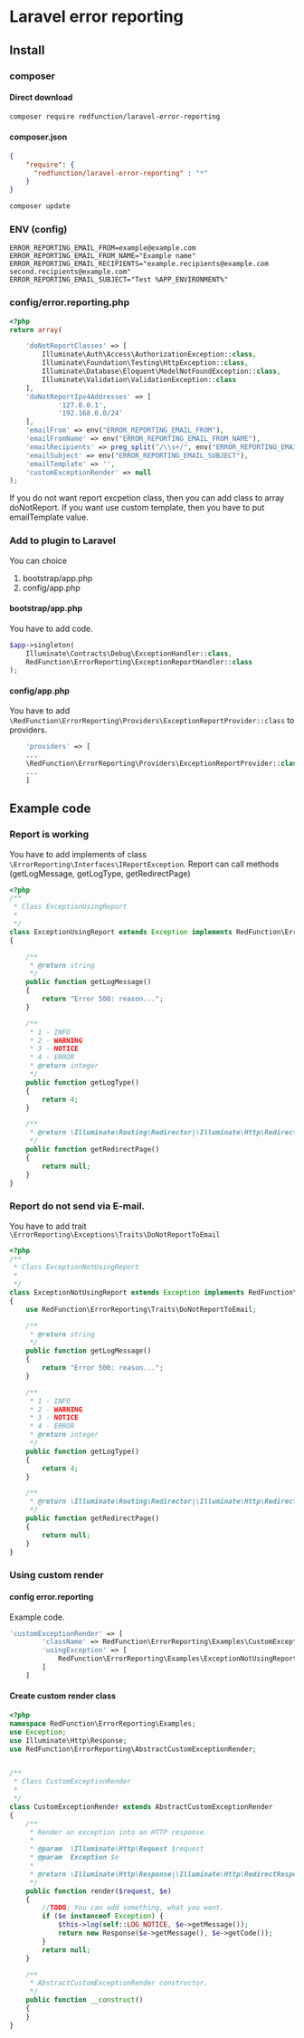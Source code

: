 # Laravel error reporting

## Install

### composer
#### Direct download
```bash
composer require redfunction/laravel-error-reporting
```

#### composer.json
```json
{
    "require": {
      "redfunction/laravel-error-reporting" : "*"
    }
}
```

```bash
composer update
```

### ENV (config)
```env
ERROR_REPORTING_EMAIL_FROM=example@example.com
ERROR_REPORTING_EMAIL_FROM_NAME="Example name"
ERROR_REPORTING_EMAIL_RECIPIENTS="example.recipients@example.com second.recipients@example.com"
ERROR_REPORTING_EMAIL_SUBJECT="Test %APP_ENVIRONMENT%"
```

### config/error.reporting.php
```php
<?php
return array(

    'doNotReportClasses' => [
        Illuminate\Auth\Access\AuthorizationException::class,
        Illuminate\Foundation\Testing\HttpException::class,
        Illuminate\Database\Eloquent\ModelNotFoundException::class,
        Illuminate\Validation\ValidationException::class
    ],
    'doNotReportIpv4Addresses' => [
            '127.0.0.1',
            '192.168.0.0/24'
    ],
    'emailFrom' => env("ERROR_REPORTING_EMAIL_FROM"),
    'emailFromName' => env("ERROR_REPORTING_EMAIL_FROM_NAME"),
    'emailRecipients' => preg_split("/\\s+/", env("ERROR_REPORTING_EMAIL_RECIPIENTS", "")),
    'emailSubject' => env("ERROR_REPORTING_EMAIL_SUBJECT"),
    'emailTemplate' => '',
    'customExceptionRender' => null
);

```
If you do not want report excpetion class, then you can add class to array doNotReport.
If you want use custom template, then you have to put emailTemplate value.

### Add to plugin to Laravel
You can choice
1) bootstrap/app.php
2) config/app.php

#### bootstrap/app.php
You have to add code.
```php
$app->singleton(
    Illuminate\Contracts\Debug\ExceptionHandler::class,
    RedFunction\ErrorReporting\ExceptionReportHandler::class
);
```

#### config/app.php
You have to add `\RedFunction\ErrorReporting\Providers\ExceptionReportProvider::class` to providers.
```php 
    'providers' => [
    ...
    \RedFunction\ErrorReporting\Providers\ExceptionReportProvider::class,
    ...
    ]
```

## Example code

### Report is working

You have to add implements of class `\ErrorReporting\Interfaces\IReportException`. 
Report can call methods (getLogMessage, getLogType, getRedirectPage)

```php
<?php
/**
 * Class ExceptionUsingReport
 *
 */
class ExceptionUsingReport extends Exception implements RedFunction\ErrorReporting\Interfaces\IReportException
{

    /**
     * @return string
     */
    public function getLogMessage()
    {
        return "Error 500: reason...";
    }

    /**
     * 1 - INFO
     * 2 - WARNING
     * 3 - NOTICE
     * 4 - ERROR
     * @return integer
     */
    public function getLogType()
    {
        return 4;
    }

    /**
     * @return \Illuminate\Routing\Redirector|\Illuminate\Http\RedirectResponse|null
     */
    public function getRedirectPage()
    {
        return null;
    }
}
```

### Report do not send via E-mail.
You have to add trait `\ErrorReporting\Exceptions\Traits\DoNotReportToEmail`

```php
<?php
/**
 * Class ExceptionNotUsingReport
 *
 */
class ExceptionNotUsingReport extends Exception implements RedFunction\ErrorReporting\Interfaces\IReportException
{
    use RedFunction\ErrorReporting\Traits\DoNotReportToEmail;

    /**
     * @return string
     */
    public function getLogMessage()
    {
        return "Error 500: reason...";
    }

    /**
     * 1 - INFO
     * 2 - WARNING
     * 3 - NOTICE
     * 4 - ERROR
     * @return integer
     */
    public function getLogType()
    {
        return 4;
    }

    /**
     * @return \Illuminate\Routing\Redirector|\Illuminate\Http\RedirectResponse|null
     */
    public function getRedirectPage()
    {
        return null;
    }
}
```
### Using custom render

#### config error.reporting
Example code.
```php
'customExceptionRender' => [
        'className' => RedFunction\ErrorReporting\Examples\CustomExceptionRender::class,
        'usingException' => [
            RedFunction\ErrorReporting\Examples\ExceptionNotUsingReport::class
        ]
    ]
```

#### Create custom render class

```php
<?php
namespace RedFunction\ErrorReporting\Examples;
use Exception;
use Illuminate\Http\Response;
use RedFunction\ErrorReporting\AbstractCustomExceptionRender;


/**
 * Class CustomExceptionRender
 *
 */
class CustomExceptionRender extends AbstractCustomExceptionRender
{
    /**
     * Render an exception into an HTTP response.
     *
     * @param  \Illuminate\Http\Request $request
     * @param  Exception $e
     *
     * @return \Illuminate\Http\Response|\Illuminate\Http\RedirectResponse
     */
    public function render($request, $e)
    {
        //TODO: You can add something, what you want.
        if ($e instanceof Exception) {
            $this->log(self::LOG_NOTICE, $e->getMessage());
            return new Response($e->getMessage(), $e->getCode());
        }
        return null;
    }

    /**
     * AbstractCustomExceptionRender constructor.
     */
    public function __construct()
    {
    }
}
```